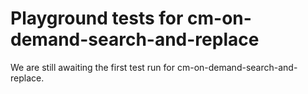 # Playground tests for cm-on-demand-search-and-replace
We are still awaiting the first test run for cm-on-demand-search-and-replace.
